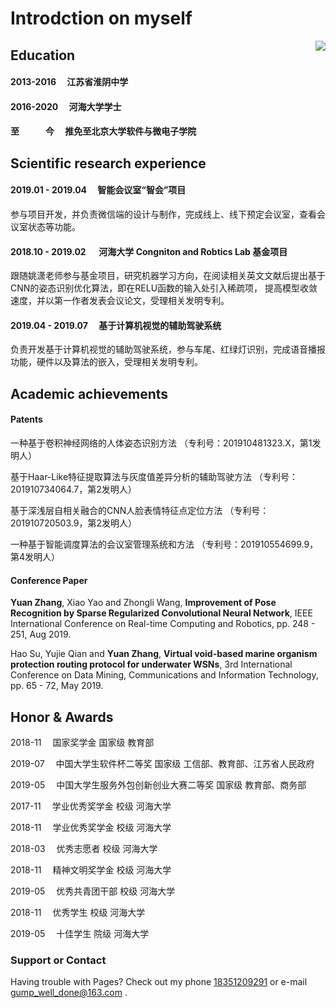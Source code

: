 # Introdction on myself

<img src='https://img-blog.csdnimg.cn/20191002195757731.jpg' align='right' style=' width:60 px;height:20 px'/>


## Education

#### 2013-2016  &emsp;江苏省淮阴中学
#### 2016-2020  &emsp;河海大学学士
#### 至&emsp;&emsp;&emsp;今  &emsp;推免至北京大学软件与微电子学院

## Scientific research experience

#### 2019.01 - 2019.04   &emsp;智能会议室“智会”项目

参与项目开发，并负责微信端的设计与制作，完成线上、线下预定会议室，查看会议室状态等功能。
    
#### 2018.10 - 2019.02   &emsp; 河海大学 Congniton and Robtics Lab 基金项目

跟随姚潇老师参与基金项目，研究机器学习方向，在阅读相关英文文献后提出基于CNN的姿态识别优化算法，即在RELU函数的输入处引入稀疏项， 提高模型收敛速度，并以第一作者发表会议论文，受理相关发明专利。
    
#### 2019.04 - 2019.07   &emsp;基于计算机视觉的辅助驾驶系统

负责开发基于计算机视觉的辅助驾驶系统，参与车尾、红绿灯识别，完成语音播报功能，硬件以及算法的嵌入，受理相关发明专利。 
    
## Academic achievements


#### Patents   

一种基于卷积神经网络的人体姿态识别方法 （专利号：201910481323.X，第1发明人） 

基于Haar-Like特征提取算法与灰度值差异分析的辅助驾驶方法 （专利号：201910734064.7，第2发明人） 

基于深浅层自相关融合的CNN人脸表情特征点定位方法 （专利号：201910720503.9，第2发明人）

一种基于智能调度算法的会议室管理系统和方法 （专利号：201910554699.9，第4发明人） 

#### Conference Paper 

**Yuan Zhang**, Xiao Yao and Zhongli Wang, **Improvement of Pose Recognition by Sparse Regularized Convolutional Neural Network**, IEEE International Conference on Real-time Computing and Robotics, pp. 248 - 251, Aug 2019.

Hao Su, Yujie Qian and **Yuan Zhang**, **Virtual void-based marine organism protection routing protocol for underwater WSNs**,  3rd International Conference on Data Mining, Communications and  Information Technology, pp. 65 - 72, May 2019.



## Honor & Awards

2018-11  &emsp;国家奖学金 国家级 教育部

2019-07  &emsp;中国大学生软件杯二等奖 国家级 工信部、教育部、江苏省人民政府

2019-05  &emsp;中国大学生服务外包创新创业大赛二等奖 国家级 教育部、商务部

2017-11  &emsp;学业优秀奖学金 校级 河海大学

2018-11  &emsp;学业优秀奖学金 校级 河海大学

2018-03  &emsp;优秀志愿者 校级 河海大学

2018-11  &emsp;精神文明奖学金 校级 河海大学

2019-05  &emsp;优秀共青团干部 校级 河海大学 

2018-11  &emsp;优秀学生 校级 河海大学

2019-05  &emsp;十佳学生 院级 河海大学



### Support or Contact

Having trouble with Pages? Check out my phone [18351209291](https://help.github.com/categories/github-pages-basics/) or e-mail [gump_well_done@163.com](https://github.com/contact) .
